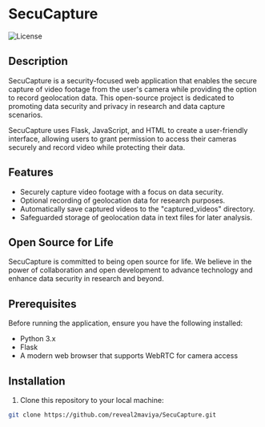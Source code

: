 # SecuCapture

![License](https://img.shields.io/badge/license-MIT-blue.svg)

## Description

SecuCapture is a security-focused web application that enables the secure capture of video footage from the user's camera while providing the option to record geolocation data. This open-source project is dedicated to promoting data security and privacy in research and data capture scenarios.

SecuCapture uses Flask, JavaScript, and HTML to create a user-friendly interface, allowing users to grant permission to access their cameras securely and record video while protecting their data.

## Features

- Securely capture video footage with a focus on data security.
- Optional recording of geolocation data for research purposes.
- Automatically save captured videos to the "captured_videos" directory.
- Safeguarded storage of geolocation data in text files for later analysis.

## Open Source for Life

SecuCapture is committed to being open source for life. We believe in the power of collaboration and open development to advance technology and enhance data security in research and beyond.

## Prerequisites

Before running the application, ensure you have the following installed:

- Python 3.x
- Flask
- A modern web browser that supports WebRTC for camera access

## Installation

1. Clone this repository to your local machine:

```bash
git clone https://github.com/reveal2maviya/SecuCapture.git
